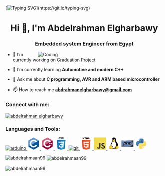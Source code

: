 [![Typing SVG](https://readme-typing-svg.herokuapp.com?font=Anton&size=50&color=69C08B&center=true&vCenter=true&width=800&height=80&lines=Welcome+to+my+GitHub+profile+...)](https://git.io/typing-svg)
<h1 align="center">Hi 👋, I'm Abdelrahman Elgharbawy</h1>
<h3 align="center">Embedded system Engineer from Egypt</h3>
<img align="right" alt="Coding" width="400" src="https://magiccopy.xyz/assets/images/hadder.gif">

- 🔭 I’m currently working on [Graduation Project](https://github.com/Abdelrahmaan99/Smart-glove-for-deaf-and-mute)

- 🌱 I’m currently learning **Automotive and modern C++**

- 💬 Ask me about **C programming, AVR and ARM based microcontroller**

- 📫 How to reach me **abdrahmanelgharbawy@gmail.com**

<h3 align="left">Connect with me:</h3>
<p align="left">
<a href="https://linkedin.com/in/abdelrahman elgharbawy" target="blank"><img align="center" src="https://raw.githubusercontent.com/rahuldkjain/github-profile-readme-generator/master/src/images/icons/Social/linked-in-alt.svg" alt="abdelrahman elgharbawy" height="30" width="40" /></a>
</p>

<h3 align="left">Languages and Tools:</h3>
<p align="left"> <a href="https://www.arduino.cc/" target="_blank" rel="noreferrer"> <img src="https://cdn.worldvectorlogo.com/logos/arduino-1.svg" alt="arduino" width="40" height="40"/> </a> <a href="https://www.cprogramming.com/" target="_blank" rel="noreferrer"> <img src="https://raw.githubusercontent.com/devicons/devicon/master/icons/c/c-original.svg" alt="c" width="40" height="40"/> </a> <a href="https://www.w3schools.com/cpp/" target="_blank" rel="noreferrer"> <img src="https://raw.githubusercontent.com/devicons/devicon/master/icons/cplusplus/cplusplus-original.svg" alt="cplusplus" width="40" height="40"/> </a> <a href="https://www.w3schools.com/css/" target="_blank" rel="noreferrer"> <img src="https://raw.githubusercontent.com/devicons/devicon/master/icons/css3/css3-original-wordmark.svg" alt="css3" width="40" height="40"/> </a> <a href="https://git-scm.com/" target="_blank" rel="noreferrer"> <img src="https://www.vectorlogo.zone/logos/git-scm/git-scm-icon.svg" alt="git" width="40" height="40"/> </a> <a href="https://www.w3.org/html/" target="_blank" rel="noreferrer"> <img src="https://raw.githubusercontent.com/devicons/devicon/master/icons/html5/html5-original-wordmark.svg" alt="html5" width="40" height="40"/> </a> <a href="https://developer.mozilla.org/en-US/docs/Web/JavaScript" target="_blank" rel="noreferrer"> <img src="https://raw.githubusercontent.com/devicons/devicon/master/icons/javascript/javascript-original.svg" alt="javascript" width="40" height="40"/> </a> <a href="https://www.linux.org/" target="_blank" rel="noreferrer"> <img src="https://raw.githubusercontent.com/devicons/devicon/master/icons/linux/linux-original.svg" alt="linux" width="40" height="40"/> </a> <a href="https://www.php.net" target="_blank" rel="noreferrer"> <img src="https://raw.githubusercontent.com/devicons/devicon/master/icons/php/php-original.svg" alt="php" width="40" height="40"/> </a> <a href="https://www.python.org" target="_blank" rel="noreferrer"> <img src="https://raw.githubusercontent.com/devicons/devicon/master/icons/python/python-original.svg" alt="python" width="40" height="40"/> </a> </p>

<p><img align="left" src="https://github-readme-stats.vercel.app/api/top-langs?username=abdelrahmaan99&show_icons=true&locale=en&layout=compact" alt="abdelrahmaan99" /></p>

<p>&nbsp;<img align="center" src="https://github-readme-stats.vercel.app/api?username=abdelrahmaan99&show_icons=true&locale=en" alt="abdelrahmaan99" /></p>

<p><img align="center" src="https://github-readme-streak-stats.herokuapp.com/?user=abdelrahmaan99&" alt="abdelrahmaan99" /></p>
